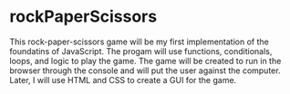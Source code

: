 # rockPaperScissors
This rock-paper-scissors game will be my first implementation of the foundatins of JavaScript. The progam will use functions, conditionals, loops, and logic to play the game. The game will be created to run in the browser through the console and will put the user against the computer. Later, I will use HTML and CSS to create a GUI for the game. 